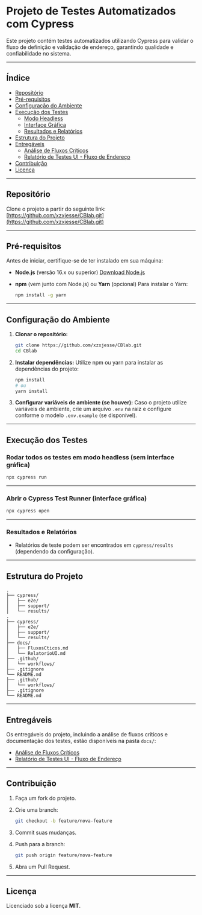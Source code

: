 # Projeto de Testes Automatizados com Cypress

Este projeto contém testes automatizados utilizando Cypress para validar o fluxo de definição e validação de endereço, garantindo qualidade e confiabilidade no sistema.

---

## Índice

* [Repositório](#repositório)
* [Pré-requisitos](#pré-requisitos)
* [Configuração do Ambiente](#configuração-do-ambiente)
* [Execução dos Testes](#execução-dos-testes)
  * [Modo Headless](#rodar-todos-os-testes-em-modo-headless-sem-interface-gráfica)
  * [Interface Gráfica](#abrir-o-cypress-test-runner-interface-gráfica)
  * [Resultados e Relatórios](#resultados-e-relatórios)
* [Estrutura do Projeto](#estrutura-do-projeto)
* [Entregáveis](#entregáveis)
   * [Análise de Fluxos Críticos](./docs/FluxosCriticos.md)
   * [Relatório de Testes UI - Fluxo de Endereço](docs/RelatorioUI.md)
* [Contribuição](#contribuição)
* [Licença](#licença)

---

## Repositório

Clone o projeto a partir do seguinte link:
[https://github.com/xzxjesse/CBlab.git](https://github.com/xzxjesse/CBlab.git)

---

## Pré-requisitos

Antes de iniciar, certifique-se de ter instalado em sua máquina:

* **Node.js** (versão 16.x ou superior)
  [Download Node.js](https://nodejs.org/)
* **npm** (vem junto com Node.js) ou **Yarn** (opcional)
  Para instalar o Yarn:

  ```bash
  npm install -g yarn
  ```

---

## Configuração do Ambiente

1. **Clonar o repositório:**

   ```bash
   git clone https://github.com/xzxjesse/CBlab.git
   cd CBlab
   ```

2. **Instalar dependências:**
   Utilize npm ou yarn para instalar as dependências do projeto:

   ```bash
   npm install
   # ou
   yarn install
   ```

3. **Configurar variáveis de ambiente (se houver):**
   Caso o projeto utilize variáveis de ambiente, crie um arquivo `.env` na raiz e configure conforme o modelo `.env.example` (se disponível).

---

## Execução dos Testes

### Rodar todos os testes em modo headless (sem interface gráfica)

```bash
npx cypress run
```

---

### Abrir o Cypress Test Runner (interface gráfica)

```bash
npx cypress open
```

---

### Resultados e Relatórios

* Relatórios de teste podem ser encontrados em `cypress/results` (dependendo da configuração).

---

## Estrutura do Projeto

```
.
├── cypress/
│   ├── e2e/
│   ├── support/
│   └── results/
.
├── cypress/
│   ├── e2e/
│   ├── support/
│   └── results/
├── docs/
│   ├── FluxosCticos.md
│   └── RelatorioUI.md
├── .github/
│   └── workflows/
├── .gitignore
└── README.md
├── .github/
│   └── workflows/
├── .gitignore
└── README.md
```
---

## Entregáveis

Os entregáveis do projeto, incluindo a análise de fluxos críticos e documentação dos testes, estão disponíveis na pasta `docs/`:

- [Análise de Fluxos Críticos](./docs/FluxosCriticos.md)
- [Relatório de Testes UI - Fluxo de Endereço](docs/RelatorioUI.md)

---

## Contribuição

1. Faça um fork do projeto.
2. Crie uma branch:

   ```bash
   git checkout -b feature/nova-feature
   ```
3. Commit suas mudanças.
4. Push para a branch:

   ```bash
   git push origin feature/nova-feature
   ```
5. Abra um Pull Request.

---

## Licença

Licenciado sob a licença **MIT**.